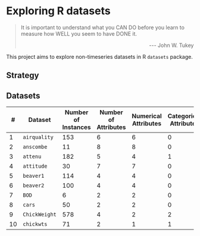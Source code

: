 # Exploring R datasets

> It is important to understand what you CAN DO before you learn to measure how WELL you seem to have DONE it.
>
> <div align = "right"> --- John W. Tukey </div>

This project aims to explore non-timeseries datasets in R `datasets` package.

## Strategy

## Datasets
| # | Dataset       |Number of Instances|Number of Attributes|Numerical Attributes|Categorical Attributes|Missing Data| Link                      |
|---|---------------|-------------------|--------------------|--------------------|----------------------|------------|---------------------------|
| 1 | `airquality`  | 153               | 6                  | 6                  | 0                    | Yes        |[airquality](/airquality)  |
| 2 | `anscombe`    | 11                | 8                  | 8                  | 0                    | No         |[anscombe](/anscombe)      |
| 3 | `attenu`      | 182               | 5                  | 4                  | 1                    | Yes        |[attenu](/attenu)          |
| 4 | `attitude`    | 30                | 7                  | 7                  | 0                    | No         |[attitude](/attitude)      |
| 5 | `beaver1`     | 114               | 4                  | 4                  | 0                    | No         |[beavers](/beavers)        |
| 6 | `beaver2`     | 100               | 4                  | 4                  | 0                    | No         |[beavers](/beavers)        |
| 7 | `BOD`         | 6                 | 2                  | 2                  | 0                    | No         |[BOD](/BOD)                |
| 8 | `cars`        | 50                | 2                  | 2                  | 0                    | No         |[cars](/cars)              |
| 9 | `ChickWeight` | 578               | 4                  | 2                  | 2                    | No         |[ChickWeight](/ChickWeight)|
| 10| `chickwts`    | 71                | 2                  | 1                  | 1                    | No         |[chickwts](/chickwts)      |
